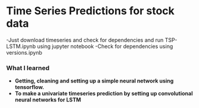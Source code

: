 # Time Series Predictions for stock data
  -Just download timeseries and check for dependencies and run TSP-LSTM.ipynb using jupyter notebook
  -Check for dependencies using versions.ipynb

### What I learned
* **Getting, cleaning and setting up a simple neural network using tensorflow.**
* **To make a univariate timeseries prediction by setting up convolutional neural networks for LSTM**
